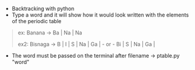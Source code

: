 - Backtracking with python
- Type a word and it will show how it would look written with the elements of the periodic table

>ex: Banana -> Ba | Na | Na
>
>ex2: Bisnaga -> B | I | S | Na | Ga | -  or  - Bi | S | Na | Ga |

- The word must be passed on the terminal after filename → ptable.py "word"
